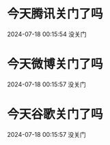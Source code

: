 # 今天腾讯关门了吗

2024-07-18 00:15:54 没关门

# 今天微博关门了吗

2024-07-18 00:15:57 没关门

# 今天谷歌关门了吗

2024-07-18 00:15:57 没关门


